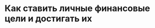# Как ставить личные финансовые цели и достигать их
<!--stackedit_data:
eyJoaXN0b3J5IjpbLTEzNDAwNjk5ODNdfQ==
-->
